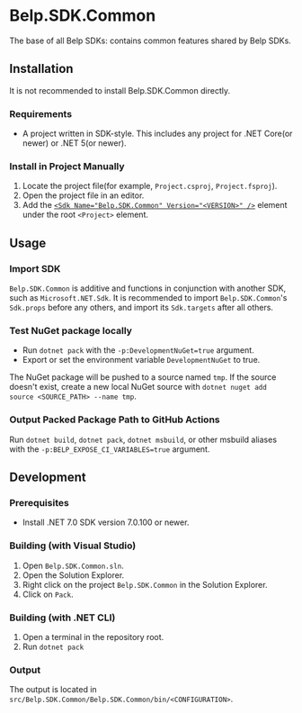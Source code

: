 # Belp.SDK.Common
The base of all Belp SDKs: contains common features shared by Belp SDKs.

## Installation
It is not recommended to install Belp.SDK.Common directly.

### Requirements
- A project written in SDK-style. This includes any project for .NET Core(or newer) or .NET 5(or newer).

### Install in Project Manually
1. Locate the project file(for example, `Project.csproj`, `Project.fsproj`).
1. Open the project file in an editor.
1. Add the [`<Sdk Name="Belp.SDK.Common" Version="<VERSION>" />`](https://learn.microsoft.com/en-us/visualstudio/msbuild/sdk-element-msbuild) element under the root `<Project>` element.

## Usage

### Import SDK
`Belp.SDK.Common` is additive and functions in conjunction with another SDK, such as `Microsoft.NET.Sdk`. It is recommended to import `Belp.SDK.Common`'s `Sdk.props` before any others, and import its `Sdk.targets` after all others.

### Test NuGet package locally
- Run `dotnet pack` with the `-p:DevelopmentNuGet=true` argument.
- Export or set the environment variable `DevelopmentNuGet` to true.

The NuGet package will be pushed to a source named `tmp`. If the source doesn't exist, create a new local NuGet source with `dotnet nuget add source <SOURCE_PATH> --name tmp`.

### Output Packed Package Path to GitHub Actions
Run `dotnet build`, `dotnet pack`, `dotnet msbuild`, or other msbuild aliases with the `-p:BELP_EXPOSE_CI_VARIABLES=true` argument.

## Development

### Prerequisites
- Install .NET 7.0 SDK version 7.0.100 or newer.

### Building (with Visual Studio)
1. Open `Belp.SDK.Common.sln`.
1. Open the Solution Explorer.
1. Right click on the project `Belp.SDK.Common` in the Solution Explorer.
1. Click on `Pack`.

### Building (with .NET CLI)
1. Open a terminal in the repository root.
1. Run `dotnet pack`

### Output
The output is located in `src/Belp.SDK.Common/Belp.SDK.Common/bin/<CONFIGURATION>`.
